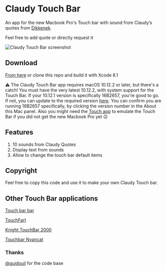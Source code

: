 # Claudy Touch Bar

An app for the new Macbook Pro's Touch bar with sound from Claudy’s quotes from [Dikkenek](https://fr.wikiquote.org/wiki/Dikkenek).

Feel free to add quote or directly request it

![Claudy Touch Bar screenshot](http://imgur.com/a/eQcPD)

## Download
[From here](https://github.com/pi3r0/PHClaudyTouchBar/releases) or clone this repo and build it with Xcode 8.1

⚠️ The Claudy Touch Bar app requires macOS 10.12.2 or later, but there's a catch! You must have the very latest 10.12.2, with system support for the Touch Bar. If your 10.12.1 version is specifically 16B2657, you're good to go. If not, you can update to the required version [here](https://support.apple.com/kb/dl1897?locale=en_US). You can confirm you are running 16B2657 specifically, by clicking the version number in the About this Mac panel. Also you might need the [Touch app](https://red-sweater.com/touche/) to emulate the Touch Bar if you did not get the new Macbook Pro yet 😉

## Features
1. 10 sounds from Claudy Quotes
2. Display text from sounds
3. Allow to change the touch bar default items 


## Copyright
Feel free to copy this code and use it to make your own Claudy Touch bar.

## Other Touch Bar applications
[Touch bar bar](https://github.com/guidouil/TouchBarBar/releases)

[TouchFart](https://github.com/hungtruong/TouchFart)

[Knight TouchBar 2000](https://github.com/AkdM/KnightTouchBar2000)

[Touchbar Nyancat](https://github.com/avatsaev/touchbar_nyancat)

### Thanks
[@guidouil](https://github.com/guidouil) for the code base